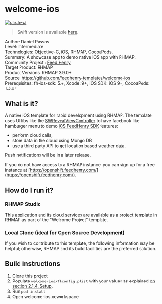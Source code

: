 # welcome-ios 

[![circle-ci](https://img.shields.io/circleci/project/github/feedhenry-templates/welcome-ios/master.svg)](https://circleci.com/gh/feedhenry-templates/welcome-ios)

> Swift version is available [here](https://github.com/feedhenry-templates/welcome-ios-swift).

Author: Daniel Passos   
Level: Intermediate   
Technologies: Objective-C, iOS, RHMAP, CocoaPods.   
Summary: A showcase app to demo native iOS app with RHMAP.   
Community Project : [Feed Henry](http://feedhenry.org)   
Target Product: RHMAP   
Product Versions: RHMAP 3.9.0+   
Source: https://github.com/feedhenry-templates/welcome-ios   
Prerequisites: fh-ios-sdk: 5.+, Xcode: 9+, iOS SDK: iOS 9+, CocoaPods: 1.3.0+   

## What is it?

A native iOS template for rapid development using RHMAP. The template uses UI libs like the [SWRevealViewController](https://github.com/John-Lluch/SWRevealViewController) to have facebook like hamburger menu to demo [iOS FeedHenry SDK](https://github.com/feedhenry/fh-ios-sdk) features:

- perform cloud calls, 
- store data in the cloud using Mongo DB
- use a third party API to get location based weather data. 
 
Push notifications will be in a later release.

If you do not have access to a RHMAP instance, you can sign up for a free instance at [https://openshift.feedhenry.com/](https://openshift.feedhenry.com/).

## How do I run it?  

### RHMAP Studio

This application and its cloud services are available as a project template in RHMAP as part of the "Welcome Project" template.

### Local Clone (ideal for Open Source Development)
If you wish to contribute to this template, the following information may be helpful; otherwise, RHMAP and its build facilities are the preferred solution.

## Build instructions

1. Clone this project
1. Populate ```welcome-ios/fhconfig.plist``` with your values as explained [on section 2.1.4. Setup](https://access.redhat.com/documentation/en/red-hat-mobile-application-platform-hosted/3/paged/client-sdk/chapter-2-native-ios-objective-c).
1. Run ```pod install``` 
1. Open welcome-ios.xcworkspace

